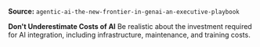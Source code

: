 **Source:** `agentic-ai-the-new-frontier-in-genai-an-executive-playbook`

**Don't Underestimate Costs of AI**
Be realistic about the investment required for AI integration, including infrastructure, maintenance, and training costs.

